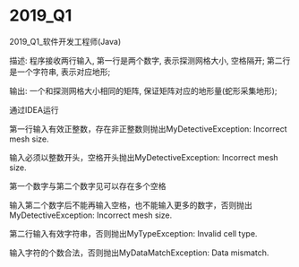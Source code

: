# 2019_Q1
2019_Q1_软件开发工程师(Java) 

描述: 程序接收两行输入, 第一行是两个数字, 表示探测网格大小, 空格隔开; 第二行是一个字符串, 表示对应地形; 

输出: 一个和探测网格大小相同的矩阵, 保证矩阵对应的地形量(蛇形采集地形);

通过IDEA运行 

第一行输入有效正整数，存在非正整数则抛出MyDetectiveException: Incorrect mesh size. 

输入必须以整数开头，空格开头抛出MyDetectiveException: Incorrect mesh size. 

第一个数字与第二个数字见可以存在多个空格

输入第二个数字后不能再输入空格，也不能输入更多的数字，否则抛出MyDetectiveException: Incorrect mesh size. 

第二行输入有效字符串，否则抛出MyTypeException: Invalid cell type. 

输入字符的个数合法，否则抛出MyDataMatchException: Data mismatch. 


